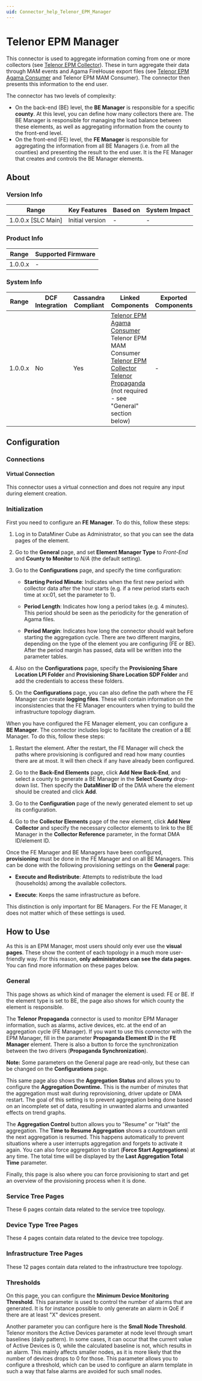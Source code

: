 ```yaml
---
uid: Connector_help_Telenor_EPM_Manager
---
```


# Telenor EPM Manager

This connector is used to aggregate information coming from one or more collectors (see [Telenor EPM Collector](/Driver%20Help/Telenor%20EPM%20Collector.aspx)). These in turn aggregate their data through MAM events and Agama FireHouse export files (see [Telenor EPM Agama Consumer](xref:Connector_help_Telenor_EPM_Agama_Consumer) and Telenor EPM MAM Consumer). The connector then presents this information to the end user.

The connector has two levels of complexity:

- On the back-end (BE) level, the **BE Manager** is responsible for a specific **county**. At this level, you can define how many collectors there are. The BE Manager is responsible for managing the load balance between these elements, as well as aggregating information from the county to the front-end level.
- On the front-end (FE) level, the **FE Manager** is responsible for aggregating the information from all BE Managers (i.e. from all the counties) and presenting the result to the end user. It is the FE Manager that creates and controls the BE Manager elements.

## About

### Version Info

| **Range**            | **Key Features** | **Based on** | **System Impact** |
|----------------------|------------------|--------------|-------------------|
| 1.0.0.x \[SLC Main\] | Initial version  | \-           | \-                |

### Product Info

| **Range** | **Supported Firmware** |
|-----------|------------------------|
| 1.0.0.x   | \-                     |

### System Info

| **Range** | **DCF Integration** | **Cassandra Compliant** | **Linked Components**                                                                                                                                                                                                                                                                          | **Exported Components** |
|-----------|---------------------|-------------------------|------------------------------------------------------------------------------------------------------------------------------------------------------------------------------------------------------------------------------------------------------------------------------------------------|-------------------------|
| 1.0.0.x   | No                  | Yes                     | [Telenor EPM Agama Consumer](/Driver%20Help/Telenor%20EPM%20Agama%20Consumer.aspx) Telenor EPM MAM Consumer [Telenor EPM Collector](/Driver%20Help/Telenor%20EPM%20Collector.aspx) [Telenor Propaganda](xref:Connector_help_Telenor_Propaganda) (not required - see "General" section below) | \-                      |

## Configuration

### Connections

#### Virtual Connection

This connector uses a virtual connection and does not require any input during element creation.

### Initialization

First you need to configure an **FE Manager**. To do this, follow these steps:

1. Log in to DataMiner Cube as Administrator, so that you can see the data pages of the element.

1. Go to the **General** page, and set **Element Manager Type** to *Front-End* and **County to Monitor** to *N/A* (the default setting).

1. Go to the **Configurations** page, and specify the time configuration:

   - **Starting Period Minute**: Indicates when the first new period with collector data after the hour starts (e.g. if a new period starts each time at xx:01, set the parameter to 1).

   - **Period Length**: Indicates how long a period takes (e.g. 4 minutes). This period should be seen as the periodicity for the generation of Agama files.

   - **Period Margin**: Indicates how long the connector should wait before starting the aggregation cycle. There are two different margins, depending on the type of the element you are configuring (FE or BE). After the period margin has passed, data will be written into the parameter tables.

1. Also on the **Configurations** page, specify the **Provisioning Share Location LPI Folder** and **Provisioning Share Location SDP Folder** and add the credentials to access these folders.

1. On the **Configurations** page, you can also define the path where the FE Manager can create **logging files**. These will contain information on the inconsistencies that the FE Manager encounters when trying to build the infrastructure topology diagram.

When you have configured the FE Manager element, you can configure a **BE Manager**. The connector includes logic to facilitate the creation of a BE Manager. To do this, follow these steps:

1. Restart the element. After the restart, the FE Manager will check the paths where provisioning is configured and read how many counties there are at most. It will then check if any have already been configured.

1. Go to the **Back-End Elements** page, click **Add New Back-End**, and select a county to generate a BE Manager in the **Select County** drop-down list. Then specify the **DataMiner ID** of the DMA where the element should be created and click **Add**.

1. Go to the **Configuration** page of the newly generated element to set up its configuration.

1. Go to the **Collector Elements** page of the new element, click **Add New Collector** and specify the necessary collector elements to link to the BE Manager in the **Collector Reference** parameter, in the format DMA ID/element ID.

Once the FE Manager and BE Managers have been configured, **provisioning** must be done in the FE Manager and on all BE Managers. This can be done with the following provisioning settings on the **General** page:

- **Execute and Redistribute**: Attempts to redistribute the load (households) among the available collectors.

- **Execute**: Keeps the same infrastructure as before.

This distinction is only important for BE Managers. For the FE Manager, it does not matter which of these settings is used.

## How to Use

As this is an EPM Manager, most users should only ever use the **visual pages**. These show the content of each topology in a much more user-friendly way. For this reason, **only administrators can see the data pages**. You can find more information on these pages below.

### General

This page shows as which kind of manager the element is used: FE or BE. If the element type is set to BE, the page also shows for which county the element is responsible.

The **Telenor Propaganda** connector is used to monitor EPM Manager information, such as alarms, active devices, etc. at the end of an aggregation cycle (FE Manager). If you want to use this connector with the EPM Manager, fill in the parameter **Propaganda Element ID** in the **FE Manager** element.
There is also a button to force the synchronization between the two drivers (**Propaganda Synchronization**).

**Note:** Some parameters on the General page are read-only, but these can be changed on the **Configurations** page.

This same page also shows the **Aggregation Status** and allows you to configure the **Aggregation Downtime.** This is the number of minutes that the aggregation must wait during reprovisioning, driver update or DMA restart. The goal of this setting is to prevent aggregation being done based on an incomplete set of data, resulting in unwanted alarms and unwanted effects on trend graphs.

The **Aggregation Control** button allows you to "Resume" or "Halt" the aggregation. The **Time to Resume Aggregation** shows a countdown until the next aggregation is resumed. This happens automatically to prevent situations where a user interrupts aggregation and forgets to activate it again. You can also force aggregation to start (**Force Start Aggregations**) at any time. The total time will be displayed by the **Last Aggregation Total Time** parameter.

Finally, this page is also where you can force provisioning to start and get an overview of the provisioning process when it is done.

### Service Tree Pages

These 6 pages contain data related to the service tree topology.

### Device Type Tree Pages

These 4 pages contain data related to the device tree topology.

### Infrastructure Tree Pages

These 12 pages contain data related to the infrastructure tree topology.

### Thresholds

On this page, you can configure the **Minimum Device Monitoring Threshold**. This parameter is used to control the number of alarms that are generated. It is for instance possible to only generate an alarm in QoE if there are at least "X" devices present.

Another parameter you can configure here is the **Small Node Threshold**. Telenor monitors the Active Devices parameter at node level through smart baselines (daily pattern). In some cases, it can occur that the current value of Active Devices is 0, while the calculated baseline is not, which results in an alarm. This mainly affects smaller nodes, as it is more likely that the number of devices drops to 0 for those. This parameter allows you to configure a threshold, which can be used to configure an alarm template in such a way that false alarms are avoided for such small nodes.
